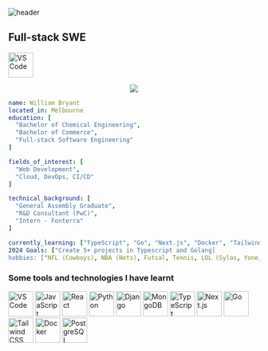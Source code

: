 
![header](https://capsule-render.vercel.app/api?type=waving&color=timeGradient&height=200&section=header&text=Hi%20there!&fontSize=60)


## Full-stack SWE

<a href="https://www.linkedin.com/in/william-bryant-al/" target="_blank"><img height=50 width=50 src="https://cdn2.iconfinder.com/data/icons/social-media-applications/64/social_media_applications_14-linkedin-1024.png" alt="VS Code"></a>

<div align="center">
<img src="https://media0.giphy.com/media/v1.Y2lkPTc5MGI3NjExd2RheGZlY2VmeDZqZzYwcjR6dTM1aWtoNzh6NjlnZ3p5YTlyOG1ubCZlcD12MV9pbnRlcm5hbF9naWZfYnlfaWQmY3Q9Zw/JqmupuTVZYaQX5s094/giphy.webp"></img>
</div>

```yaml
name: William Bryant
located_in: Melbourne
education: [
  "Bachelor of Chemical Engineering",
  "Bachelor of Commerce",
  "Full-stack Software Engineering"
]

fields_of_interest: [
  "Web Development",
  "Cloud, DevOps, CI/CD"
]

technical_background: [
  "General Assembly Graduate",
  "R&D Consultant (PwC)",
  "Intern - Fonterra"
]

currently_learning: ["TypeScript", "Go", "Next.js", "Docker", "TailwindCSS", "AWS Solutions Architect"]
2024 Goals: ["Create 5+ projects in Typescript and Golang]
hobbies: ["NFL (Cowboys), NBA (Nets), Futsal, Tennis, LOL (Sylas, Yone, Akali)"]
```

### Some tools and technologies I have learnt

<a href="https://code.visualstudio.com/" target="_blank"><img height=50 width=50 src="https://cdn1.iconfinder.com/data/icons/akar-vol-2/24/vscode-fill-128.png" alt="VS Code"></a>
<a href="https://www.javascript.com/" target="_blank"><img height=50 width=50 src="https://cdn1.iconfinder.com/data/icons/ionicons-fill-vol-2/512/logo-javascript-1024.png" alt="JavaScript"></a>
<a href="https://react.dev/" target="_blank"><img height=50 width=50 src="https://cdn0.iconfinder.com/data/icons/logos-brands-in-colors/128/react-1024.png" alt="React"></a>
<a href="https://www.python.org/" target="_blank"><img height=50 width=50 src="https://cdn3.iconfinder.com/data/icons/logos-and-brands-adobe/512/267_Python-1024.png" alt="Python"></a>
<a href="https://www.djangoproject.com/" target="_blank"><img height=50 width=50 src="https://cdn2.iconfinder.com/data/icons/boxicons-logos/24/bxl-django-1024.png" alt="Django"></a>
<a href="https://www.mongodb.com/" target="_blank"><img hheight=50 width=50 src="https://cdn4.iconfinder.com/data/icons/logos-3/512/mongodb-2-512.png" alt="MongoDB"></a>
<a href="https://www.typescriptlang.org/" target="_blank"><img height=50 width=50 src="https://cdn3.iconfinder.com/data/icons/teenyicons-outline-vol-3/15/typescript-1024.png" alt="TypeScript"></a>
<a href="https://nextjs.org/" target="_blank"><img height=50 width=50 src="https://cdn1.iconfinder.com/data/icons/akar-vol-1/24/nextjs-fill-1024.png" alt="Next.js"></a>
<a href="https://go.dev/" target="_blank"><img height=50 width=50 src="https://cdn3.iconfinder.com/data/icons/font-awesome-brands/640/golang-1024.png" alt="Go"></a>
<a href="https://tailwindcss.com/" target="_blank"><img height=50 width=50 src="https://cdn3.iconfinder.com/data/icons/teenyicons-outline-vol-3/15/tailwind-1024.png" alt="Tailwind CSS"></a>
<a href="https://www.docker.com/" target="_blank"><img height=50 width=50 src="https://cdn1.iconfinder.com/data/icons/ionicons-fill-vol-2/512/logo-docker-1024.png" alt="Docker"></a>
<a href="https://www.postgresql.org/" target="_blank"><img height=50 width=50 src="https://cdn4.iconfinder.com/data/icons/logos-brands-5/24/postgresql-1024.png" alt="PostgreSQL"></a>




